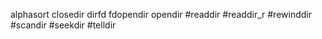 alphasort
closedir
dirfd
fdopendir
opendir
#readdir
#readdir_r
#rewinddir
#scandir
#seekdir
#telldir